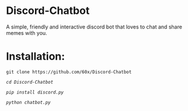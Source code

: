 # Discord-Chatbot

A simple, friendly and interactive discord bot that loves to chat and share memes with you.

# **Installation:**

```git clone https://github.com/60x/Discord-Chatbot```

*`cd Discord-Chatbot`*

*`pip install discord.py`*

*`python chatbot.py`*
